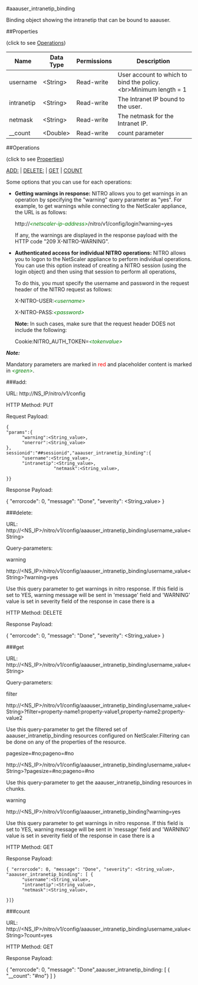 #aaauser_intranetip_binding

Binding object showing the intranetip that can be bound to aaauser.


##Properties 
<span>(click to see [Operations](#operations))</span>


<table><thead><tr><th>Name</th><th> Data Type</th><th> Permissions</th><th>Description</th></tr></thead><tbody><tr><td>username</td><td>&lt;String></td><td>Read-write</td><td>User account to which to bind the policy.&lt;br>Minimum length = 1</td><tr><tr><td>intranetip</td><td>&lt;String></td><td>Read-write</td><td>The Intranet IP bound to the user.</td><tr><tr><td>netmask</td><td>&lt;String></td><td>Read-write</td><td>The netmask for the Intranet IP.</td><tr><tr><td>__count</td><td>&lt;Double></td><td>Read-write</td><td>count parameter</td><tr></tbody></table>
##Operations 
<span>(click to see [Properties](#properties))</span>


[ADD:](#add:) | [DELETE:](#delete:) | [GET](#get) | [COUNT](#count)


Some options that you can use for each operations:
<ul><li><p><b>Getting warnings in response:</b> NITRO allows you to get warnings in an operation by specifying the "warning" query parameter as "yes". For example, to get warnings while connecting to the NetScaler appliance, the URL is as follows:</p><p>http://<span style="color:green;font-style:italic;">&lt;netscaler-ip-address&gt;</span>/nitro/v1/config/login?warning=yes</p><p>If any, the warnings are displayed in the response payload with the HTTP code "209 X-NITRO-WARNING".</p></li><li><p><b>Authenticated access for individual NITRO operations:</b> NITRO allows you to logon to the NetScaler appliance to perform individual operations. You can use this option instead of creating a NITRO session (using the login object) and then using that session to perform all operations,</p><p>To do this, you must specify the username and password in the request header of the NITRO request as follows:</p><p>X-NITRO-USER:<span style="color:green;font-style:italic;">&lt;username&gt;</span></p><p>X-NITRO-PASS:<span style="color:green;font-style:italic;">&lt;password&gt;</span></p><p><b>Note:</b> In such cases, make sure that the request header DOES not include the following:</p><p>Cookie:NITRO_AUTH_TOKEN=<span style="color:green;font-style:italic;">&lt;tokenvalue&gt;</span></p></li></ul>



***Note:*** 
Mandatory parameters are marked in <span style="color:#FF0000;">red</span> and placeholder content is marked in <span style="color:green;font-style:italic">&lt;green&gt;</span>.

###add:



URL: http://NS_IP/nitro/v1/config
HTTP Method: PUT
Request Payload: ```{"params":{      "warning":<String_value>,      "onerror":<String_value>},sessionid":"##sessionid","aaauser_intranetip_binding":{      "username":<String_value>,      "intranetip":<String_value>,                  "netmask":<String_value>,}}```
Response Payload: 
{ "errorcode": 0, "message": "Done", "severity": <String_value> }


###delete:



URL: http://&lt;NS_IP&gt;/nitro/v1/config/aaauser_intranetip_binding/username_value&lt;String&gt;
Query-parameters:
warning
http://&lt;NS_IP&gt;/nitro/v1/config/aaauser_intranetip_binding/username_value&lt;String&gt;?warning=yes
Use this query parameter to get warnings in nitro response. If this field is set to YES, warning message will be sent in 'message' field and 'WARNING' value is set in severity field of the response in case there is a



HTTP Method: DELETE
Response Payload: 
{ "errorcode": 0, "message": "Done", "severity": <String_value> }


###get



URL: http://&lt;NS_IP&gt;/nitro/v1/config/aaauser_intranetip_binding/username_value&lt;String&gt;
Query-parameters:
filter
http://&lt;NS_IP&gt;/nitro/v1/config/aaauser_intranetip_binding/username_value&lt;String&gt;?filter=property-name1:property-value1,property-name2:property-value2
Use this query-parameter to get the filtered set of aaauser_intranetip_binding resources configured on NetScaler.Filtering can be done on any of the properties of the resource.


pagesize=#no;pageno=#no
http://&lt;NS_IP&gt;/nitro/v1/config/aaauser_intranetip_binding/username_value&lt;String&gt;?pagesize=#no;pageno=#no
Use this query-parameter to get the aaauser_intranetip_binding resources in chunks.


warning
http://&lt;NS_IP&gt;/nitro/v1/config/aaauser_intranetip_binding?warning=yes
Use this query parameter to get warnings in nitro response. If this field is set to YES, warning message will be sent in 'message' field and 'WARNING' value is set in severity field of the response in case there is a



HTTP Method: GET
Response Payload: ```{ "errorcode": 0, "message": "Done", "severity": <String_value>, "aaauser_intranetip_binding": [ {      "username":<String_value>,      "intranetip":<String_value>,      "netmask":<String_value>,}]}```



###count



URL: http://&lt;NS_IP&gt;/nitro/v1/config/aaauser_intranetip_binding/username_value&lt;String&gt;?count=yes
HTTP Method: GET
Response Payload: 
{ "errorcode": 0, "message": "Done",aaauser_intranetip_binding: [ { "__count": "#no"} ] }


